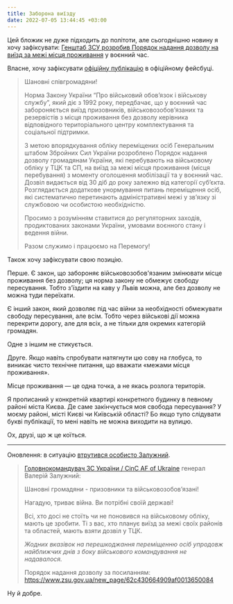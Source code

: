 ```yaml
---
title: Заборона виїзду
date: 2022-07-05 13:44:45 +03:00
---
```


Цей бложик не дуже підходить до політоти, але сьогоднішню новину я хочу зафіксувати: [Генштаб ЗСУ розробив Порядок надання дозволу на виїзд за межі місця проживання][1] у воєнний час.

Власне, хочу зафіксувати [офіційну публікацію][2] в офіційному фейсбуці.

> Шановні співгромадяни! 
>
> Норма Закону України “Про військовий обов’язок і військову службу”, який діє з 1992 року, передбачає, що у воєнний час забороняється виїзд призовників, військовозобов’язаних та резервістів з місця проживання без дозволу керівника відповідного територіального центру комплектування та соціальної підтримки. 
>
> З метою впорядкування обліку переміщених осіб Генеральним штабом Збройних Сил України розроблено Порядок надання дозволу громадянам України, які перебувають на військовому обліку у ТЦК та СП, на виїзд за межі місця проживання (місця перебування) з моменту оголошення мобілізації та у воєнний час. Дозвіл видається від 30 діб до року залежно від категорії субʼєкта. Розглядається додаткове унормування питань переміщення осіб, які систематично перетинають адміністративні межі у звʼязку зі службовою чи особистою необхідністю. 
>
> Просимо з розумінням ставитися до регуляторних заходів, продиктованих законами України, умовами воєнного стану і ведення війни. 
>
> Разом служимо і працюємо на Перемогу!

Також хочу зафіксувати свою позицію.

Перше. Є закон, що забороняє військовозобов'язаним змінювати місце проживання без дозволу; ця норма закону не обмежує свободу пересування. Тобто з'їздити на каву у Львів можна, але без дозволу не можна туди переїхати.

Є інший закон, який дозволяє під час війни за необхідності обмежувати свободу пересування, але всім. Тобто через військові дії можна перекрити дорогу, але для всіх, а не тільки для окремих категорій громадян.

Одне з іншим не стикується.

Друге. Якщо навіть спробувати натягнути цю сову на глобуса, то виникає чисто технічне питання, що вважати «межами місця проживання».

Місце проживання — це одна точка, а не якась розлога територія.

Я прописаний у конкретній квартирі конкретного будинку в певному районі міста Києва. Де саме закінчується моя свобода пересування? У моєму районі, місті Києві чи Київській області? Бо якщо тупо слідувати букві публікації, то мені навіть не можна виходити на вулицю.

Ох, друзі, що ж це коїться.

* * *

Оновлення: в ситуацію [втрутився особисто Залужний][3].

> [Головнокомандувач ЗС України / CinC AF of Ukraine][4] генерал Валерій Залужний:
>
> Шановні громадяни - призовники та військовозобов’язані! 
>
> Нагадую, триває війна. Ви потрібні своїй державі! 
>
> Всі, хто досі не стоїть чи не поновився на військовому обліку, мають це зробити. Ті з вас, хто планує виїзд за межі своїх районів та областей, мають взяти дозвіл у ТЦК. 
>
> *Жодних вказівок на перешкоджання переміщенню осіб упродовж найближчих днів з боку військового командування не надавалося.*
>
> Порядок надання дозволу за посиланням:
> <https://www.zsu.gov.ua/new_page/62c430664909af0013650084>

Ну й добре.

[1]: https://mobile.twitter.com/GeneralStaffUA/status/1544264520125874176
[2]: https://www.facebook.com/GeneralStaff.ua/posts/pfbid01JmyQZA6vBJi4DqCJXRMAF1MV5BCmrKKqeK1w1YLpdVQxKtVAggNfDaTC3DNVVfTl
[3]: https://www.facebook.com/GeneralStaff.ua/posts/pfbid036cXbDECgCXFPTUDXT5JiFv1FGNsBJ3pG6trPAjwJeyMBPZ9o8SQZafJqfLQ3wzQ6l
[4]: https://www.facebook.com/CinCAFU
